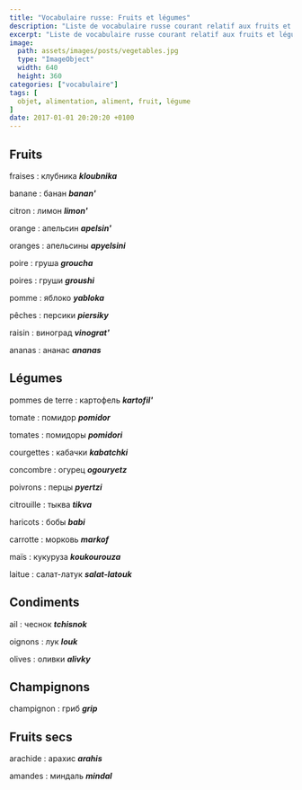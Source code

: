 ```yaml
---
title: "Vocabulaire russe: Fruits et légumes"
description: "Liste de vocabulaire russe courant relatif aux fruits et légumes."
excerpt: "Liste de vocabulaire russe courant relatif aux fruits et légumes."
image:
  path: assets/images/posts/vegetables.jpg
  type: "ImageObject"
  width: 640
  height: 360
categories: ["vocabulaire"]
tags: [
  objet, alimentation, aliment, fruit, légume
]
date: 2017-01-01 20:20:20 +0100
---
```


## Fruits

fraises
: клубника
*__kloubnika__*

banane
: банан
*__banan'__*

citron
: лимон
*__limon'__*

orange
: апельсин
*__apelsin'__*

oranges
: апельсины
*__apyelsini__*

poire
: груша
*__groucha__*

poires
: груши
*__groushi__*

pomme
: яблоко
*__yabloka__*

pêches
: персики
*__piersiky__*

raisin
: виноград
*__vinograt'__*

ananas
: ананас
*__ananas__*


## Légumes

pommes de terre
: картофель
*__kartofil'__*

tomate
: помидор
*__pomidor__*

tomates
: помидоры
*__pomidori__*

courgettes
: кабачки
*__kabatchki__*

concombre
: огурец
*__ogouryetz__*

poivrons
: перцы
*__pyertzi__*

citrouille
: тыква
*__tikva__*

haricots
: бобы
*__babi__*

carrotte
: морковь
*__markof__*

maïs
: кукуруза
*__koukourouza__*

laitue
: салат-латук
*__salat-latouk__*


## Condiments

ail
: чеснок
*__tchisnok__*

oignons
: лук
*__louk__*

olives
: оливки
*__alivky__*


## Champignons

champignon
: гриб
*__grip__*


## Fruits secs

arachide
: арахис
*__arahis__*

amandes
: миндаль
*__mindal__*
